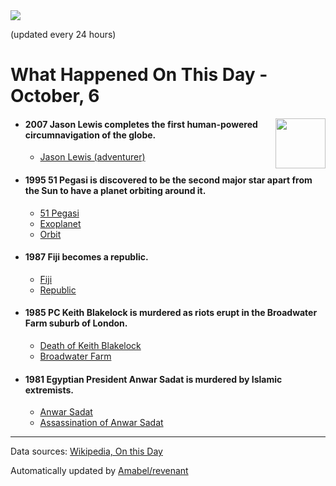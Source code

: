 <img src="https://img.shields.io/badge/last%20updated%20at-2020--10--06%2000%3A12%20(UTC)-brightgreen?style=for-the-badge">

(updated every 24 hours)

# What Happened On This Day - October, 6

<img align="right" src="https://user-images.githubusercontent.com/12688422/87848414-3e9d0800-c91b-11ea-84df-7ebcb2c52b8d.png" width="80px">

- #### 2007 Jason Lewis completes the first human-powered circumnavigation of the globe.

  - [Jason Lewis (adventurer)](https://wikipedia.org/wiki/Jason_Lewis_(adventurer))

- #### 1995 51 Pegasi is discovered to be the second major star apart from the Sun to have a planet orbiting around it.

  - [51 Pegasi](https://wikipedia.org/wiki/51_Pegasi)
  - [Exoplanet](https://wikipedia.org/wiki/Exoplanet)
  - [Orbit](https://wikipedia.org/wiki/Orbit)

- #### 1987 Fiji becomes a republic.

  - [Fiji](https://wikipedia.org/wiki/Fiji)
  - [Republic](https://wikipedia.org/wiki/Republic)

- #### 1985 PC Keith Blakelock is murdered as riots erupt in the Broadwater Farm suburb of London.

  - [Death of Keith Blakelock](https://wikipedia.org/wiki/Death_of_Keith_Blakelock)
  - [Broadwater Farm](https://wikipedia.org/wiki/Broadwater_Farm)

- #### 1981 Egyptian President Anwar Sadat is murdered by Islamic extremists.

  - [Anwar Sadat](https://wikipedia.org/wiki/Anwar_Sadat)
  - [Assassination of Anwar Sadat](https://wikipedia.org/wiki/Assassination_of_Anwar_Sadat)
---

Data sources: [Wikipedia, On this Day](https://byabbe.se/on-this-day/)

Automatically updated by [Amabel/revenant](https://github.com/Amabel/revenant)